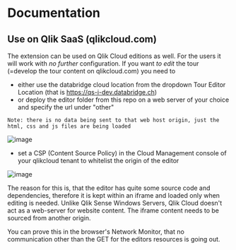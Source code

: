 # Documentation

## Use on Qlik SaaS (qlikcloud.com)

The extension can be used on Qlik Cloud editions as well. For the users it will work with *no further* configuration. If you want *to edit* the tour 
(=develop the tour content on qlikcloud.com) you need to 
 * either use the databridge cloud location from the dropdown Tour Editor Location (that is https://qs-i-dev.databridge.ch)
 * or deploy the editor folder from this repo on a web server of your choice and specify the url under "other"
```
Note: there is no data being sent to that web host origin, just the html, css and js files are being loaded
```
![image](https://user-images.githubusercontent.com/15999058/158422861-e3d96488-dd73-427e-9b72-a3f0e936f672.png)
 
 * set a CSP (Content Source Policy) in the Cloud Management console of your qlikcloud tenant to whitelist the origin of the editor
 
![image](https://user-images.githubusercontent.com/15999058/158422823-91370231-4460-403f-9152-18b00b2e5997.png)

The reason for this is, that the editor has quite some source code and dependencies, therefore it is kept within an iframe and loaded only when editing is needed. 
Unlike Qlik Sense Windows Servers, Qlik Cloud doesn't act as a web-server for website content. The iframe content needs to be sourced from another origin. 


You can prove this in the browser's Network Monitor, that no communication other than the GET for the editors resources is going out. 

